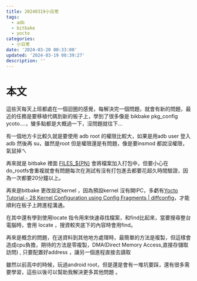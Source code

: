 ```yaml
---
title: 20240319小日常
tags:
  - adb
  - bitbake
  - yocto
categories:
  - 小日常
date: '2024-03-20 00:33:00'
updated: '2024-03-19 08:39:27'
description: ''
---
```

# 本文

這些天每天上班都處在一個迴圈的感覺，每解決完一個問題，就會有新的問題，最近的任務是要移植代碼到新的板子上，學到了很多像是 bikbake pkg_config ycoto....，蠻多點都是大概過一下，沒問題就往下...

有一個地方卡比較久就是要使用 adb root 的權限比較大，如果是用adb user 登入adb  然後再 su，雖然是root 但是權限還是有問題，像是要insmod 都說沒權限，氣鼠掉ㄟ
 <!-- more -->
 
再來就是 bitbake 裡面 [FILES_${PN}](https://blog.csdn.net/u014603518/article/details/127800875) 會將檔案加入打包中，但要小心在do_rootfs會重複就會有問題每次在測試有沒有打包進去都要花超久時間驗證，因為一次都要20分鐘以上。

再來是bitbake 更改設定kernel ，因為預設kernel 沒有開IPC，多虧有[Yocto Tutorial - 28 Kernel Configuration using Config Fragments | diffconfig](https://www.youtube.com/watch?v=uErrAUtxgt4&list=PLwqS94HTEwpQmgL1UsSwNk_2tQdzq3eVJ&index=45&ab_channel=Tech-A-Byte)，才能順利在板子上跨進程溝通。

在其中還有學到使用locate 指令用來快速尋找檔案，和find比起來，當要搜尋整台電腦時，會用 locate ，搜資較夾底下的內容時會用find。

再來是概念的問題，在送資料到其他地方處理時，最簡單的方法是複製，但這樣會造成cpu負擔，期待的方法是零複製，DMA(Direct Memory Access,直接存儲取訪問) , 只要配置好address ，讓另一個進程直接去讀取

雖然以前高中的時候，玩過android root，但是還是會有一堆坑要踩，還有很多需要學習，這些以後可以幫助我解決更多其他問題 。

